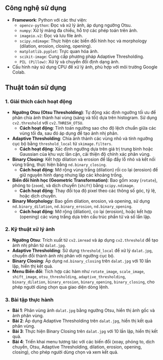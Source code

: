 

## Công nghệ sử dụng
- **Framework**: Python với các thư viện:
  - `opencv-python`: Đọc và xử lý ảnh, áp dụng ngưỡng Otsu.
  - `numpy`: Xử lý mảng đa chiều, hỗ trợ các phép toán trên ảnh.
  - `imageio.v2`: Đọc và lưu file ảnh.
  - `scipy.ndimage`: Thực hiện các biến đổi hình học và morphology (dilation, erosion, closing, opening).
  - `matplotlib.pyplot`: Trực quan hóa ảnh.
  - `scikit-image`: Cung cấp phương pháp Adaptive Thresholding.
  - `PIL (Pillow)`: Xử lý và chuyển đổi định dạng ảnh.
- Cấu hình này sử dụng CPU để xử lý ảnh, phù hợp với môi trường Google Colab.

## Thuật toán sử dụng

### 1. Giải thích cách hoạt động
- **Ngưỡng Otsu (Otsu Thresholding)**: Tự động xác định ngưỡng tối ưu để phân chia ảnh thành hai vùng (sáng và tối) dựa trên histogram. Sử dụng `cv2.threshold` với `cv2.THRESH_OTSU`.
  - **Cách hoạt động**: Tính toán ngưỡng sao cho độ lệch chuẩn giữa các vùng tối đa, sau đó áp dụng để tạo ảnh nhị phân.
- **Adaptive Thresholding**: Chia ảnh thành các vùng nhỏ và tính ngưỡng cục bộ bằng `threshold_local` từ `skimage.filters`.
  - **Cách hoạt động**: Xác định ngưỡng dựa trên giá trị trung bình hoặc Gaussian của khu vực lân cận, cải thiện độ chính xác phân vùng.
- **Binary Closing**: Kết hợp dilation và erosion để lấp đầy lỗ nhỏ và kết nối vùng trắng, thực hiện bằng `nd.binary_closing`.
  - **Cách hoạt động**: Mở rộng vùng trắng (dilation) rồi co lại (erosion) để giữ nguyên hình dạng nhưng lấp các khoảng trống.
- **Biến đổi hình học (Geometric Transformation)**: Bao gồm xoay (`rotate`), phóng to (`zoom`), và dịch chuyển (`shift`) bằng `scipy.ndimage`.
  - **Cách hoạt động**: Thay đổi tọa độ pixel theo các thông số góc, tỷ lệ, hoặc dịch chuyển.
- **Binary Morphology**: Bao gồm dilation, erosion, và opening, sử dụng `nd.binary_dilation`, `nd.binary_erosion`, `nd.binary_opening`.
  - **Cách hoạt động**: Mở rộng (dilation), co lại (erosion), hoặc kết hợp (opening) các vùng trắng dựa trên cấu trúc phần tử và số lần lặp.

### 2. Kỹ thuật xử lý ảnh
- **Ngưỡng Otsu**: Trích xuất từ `cv2.imread` và áp dụng `cv2.threshold` để tạo ảnh nhị phân từ `dalat.jpg`.
- **Adaptive Thresholding**: Sử dụng `threshold_local` để xử lý `dalat.jpg`, chuyển đổi thành ảnh nhị phân với ngưỡng cục bộ.
- **Binary Closing**: Áp dụng `nd.binary_closing` trên `dalat.jpg` với 10 lần lặp, hiển thị kết quả.
- **Menu Biến đổi**: Tích hợp các hàm như `rotate_image`, `scale_image`, `shift_image`, `otsu_thresholding`, `adaptive_thresholding`, `binary_dilation`, `binary_erosion`, `binary_opening`, `binary_closing`, cho phép người dùng chọn qua giao diện dòng lệnh.

### 3. Bài tập thực hành
- **Bài 1**: Phân vùng ảnh `dalat.jpg` bằng ngưỡng Otsu, hiển thị ảnh gốc và ảnh phân vùng.
- **Bài 2**: Áp dụng Adaptive Thresholding trên `dalat.jpg`, hiển thị kết quả phân vùng.
- **Bài 3**: Thực hiện Binary Closing trên `dalat.jpg` với 10 lần lặp, hiển thị kết quả.
- **Bài 4**: Triển khai menu tương tác với các biến đổi (xoay, phóng to, dịch chuyển, Otsu, Adaptive Thresholding, dilation, erosion, opening, closing), cho phép người dùng chọn và xem kết quả.
